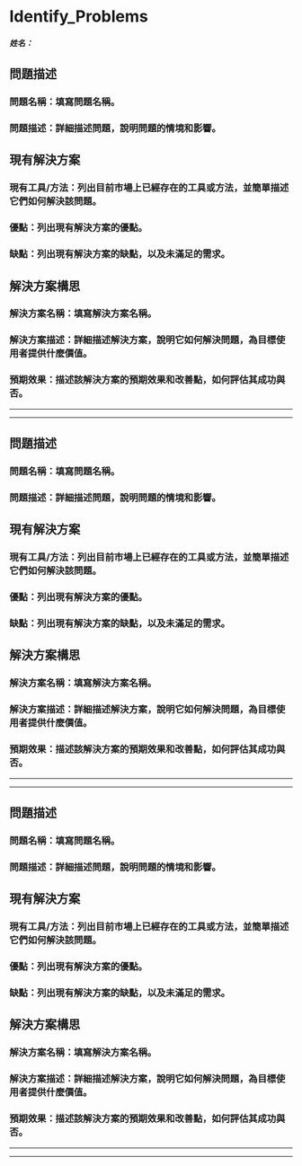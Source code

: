 # Identify_Problems

##### 姓名：

## 問題描述

### 問題名稱：填寫問題名稱。

### 問題描述：詳細描述問題，說明問題的情境和影響。

## 現有解決方案

### 現有工具/方法：列出目前市場上已經存在的工具或方法，並簡單描述它們如何解決該問題。

### 優點：列出現有解決方案的優點。

### 缺點：列出現有解決方案的缺點，以及未滿足的需求。

## 解決方案構思

### 解決方案名稱：填寫解決方案名稱。

### 解決方案描述：詳細描述解決方案，說明它如何解決問題，為目標使用者提供什麼價值。

### 預期效果：描述該解決方案的預期效果和改善點，如何評估其成功與否。

---

---

## 問題描述

### 問題名稱：填寫問題名稱。

### 問題描述：詳細描述問題，說明問題的情境和影響。

## 現有解決方案

### 現有工具/方法：列出目前市場上已經存在的工具或方法，並簡單描述它們如何解決該問題。

### 優點：列出現有解決方案的優點。

### 缺點：列出現有解決方案的缺點，以及未滿足的需求。

## 解決方案構思

### 解決方案名稱：填寫解決方案名稱。

### 解決方案描述：詳細描述解決方案，說明它如何解決問題，為目標使用者提供什麼價值。

### 預期效果：描述該解決方案的預期效果和改善點，如何評估其成功與否。

---

---

## 問題描述

### 問題名稱：填寫問題名稱。

### 問題描述：詳細描述問題，說明問題的情境和影響。

## 現有解決方案

### 現有工具/方法：列出目前市場上已經存在的工具或方法，並簡單描述它們如何解決該問題。

### 優點：列出現有解決方案的優點。

### 缺點：列出現有解決方案的缺點，以及未滿足的需求。

## 解決方案構思

### 解決方案名稱：填寫解決方案名稱。

### 解決方案描述：詳細描述解決方案，說明它如何解決問題，為目標使用者提供什麼價值。

### 預期效果：描述該解決方案的預期效果和改善點，如何評估其成功與否。

---

---
